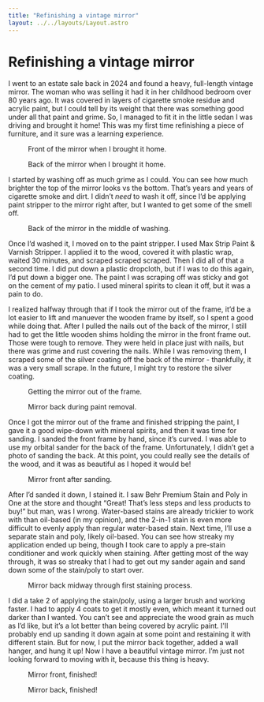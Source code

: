 ```yaml
---
title: "Refinishing a vintage mirror"
layout: ../../layouts/Layout.astro
---
```


# Refinishing a vintage mirror

I went to an estate sale back in 2024 and found a heavy, full-length vintage mirror. The woman who was selling it had it in her childhood bedroom over 80 years ago. It was covered in layers of cigarette smoke residue and acrylic paint, but I could tell by its weight that there was something good under all that paint and grime. So, I managed to fit it in the little sedan I was driving and brought it home! This was my first time refinishing a piece of furniture, and it sure was a learning experience.

<div class="image-row">
  <figure>
    <img src="/images/full_length_mirror/mirror_front_unwashed.JPG" alt="">
    <figcaption>Front of the mirror when I brought it home.</figcaption>
  </figure>
  <figure>
    <img src="/images/full_length_mirror/mirror_back_unwashed.JPG" alt="">
    <figcaption>Back of the mirror when I brought it home.</figcaption>
  </figure>
</div>

I started by washing off as much grime as I could. You can see how much brighter the top of the mirror looks vs the bottom. That’s years and years of cigarette smoke and dirt. I didn’t _need_ to wash it off, since I’d be applying paint stripper to the mirror right after, but I wanted to get some of the smell off.

<figure class="image-row">
  <img src="/images/full_length_mirror/mirror_back_mid_washing.JPG" alt="">
  <figcaption>Back of the mirror in the middle of washing.</figcaption>
</figure>

Once I’d washed it, I moved on to the paint stripper. I used Max Strip Paint & Varnish Stripper. I applied it to the wood, covered it with plastic wrap, waited 30 minutes, and scraped scraped scraped. Then I did all of that a second time. I did put down a plastic dropcloth, but if I was to do this again, I’d put down a bigger one. The paint I was scraping off was sticky and got on the cement of my patio. I used mineral spirits to clean it off, but it was a pain to do.

I realized halfway through that if I took the mirror out of the frame, it’d be a lot easier to lift and manuever the wooden frame by itself, so I spent a good while doing that. After I pulled the nails out of the back of the mirror, I still had to get the little wooden shims holding the mirror in the front frame out. Those were tough to remove. They were held in place just with nails, but there was grime and rust covering the nails. While I was removing them, I scraped some of the silver coating off the back of the mirror - thankfully, it was a very small scrape. In the future, I might try to restore the silver coating.

<div class="image-row">
  <figure>
    <img src="/images/full_length_mirror/mirror_popping_out.JPG" alt="">
    <figcaption>Getting the mirror out of the frame.</figcaption>
  </figure>
  <figure>
    <img src="/images/full_length_mirror/mirror_back_paint_removal.JPG" alt="">
    <figcaption>Mirror back during paint removal.</figcaption>
  </figure>
</div>

Once I got the mirror out of the frame and finished stripping the paint, I gave it a good wipe-down with mineral spirits, and then it was time for sanding. I sanded the front frame by hand, since it’s curved. I was able to use my orbital sander for the back of the frame. Unfortunately, I didn’t get a photo of sanding the back. At this point, you could really see the details of the wood, and it was as beautiful as I hoped it would be!

<figure class="image-row">
  <img src="/images/full_length_mirror/mirror_front_sanded.JPG" alt="">
  <figcaption>Mirror front after sanding.</figcaption>
</figure>

After I’d sanded it down, I stained it. I saw Behr Premium Stain and Poly in One at the store and thought “Great! That’s less steps and less products to buy!” but man, was I wrong. Water-based stains are already trickier to work with than oil-based (in my opinion), and the 2-in-1 stain is even more difficult to evenly apply than regular water-based stain. Next time, I’ll use a separate stain and poly, likely oil-based. You can see how streaky my application ended up being, though I took care to apply a pre-stain conditioner and work quickly when staining. After getting most of the way through, it was so streaky that I had to get out my sander again and sand down some of the stain/poly to start over.

<figure class="image-row">
  <img src="/images/full_length_mirror/mirror_back_streaky.JPG" alt="">
  <figcaption>Mirror back midway through first staining process.</figcaption>
</figure>

I did a take 2 of applying the stain/poly, using a larger brush and working faster. I had to apply 4 coats to get it mostly even, which meant it turned out darker than I wanted. You can’t see and appreciate the wood grain as much as I’d like, but it’s a lot better than being covered by acrylic paint. I'll probably end up sanding it down again at some point and restaining it with different stain. But for now, I put the mirror back together, added a wall hanger, and hung it up! Now I have a beautiful vintage mirror. I’m just not looking forward to moving with it, because this thing is heavy.

<div class="image-row">
  <figure>
    <img src="/images/full_length_mirror/mirror_front_finished.JPG" alt="">
    <figcaption>Mirror front, finished!</figcaption>
  </figure>
  <figure>
    <img src="/images/full_length_mirror/mirror_back_finished.JPG" alt="">
    <figcaption>Mirror back, finished!</figcaption>
  </figure>
</div>
